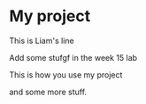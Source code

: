 My project
==========
This is Liam's line

Add some stufgf in the week 15 lab

This is how you use my project

and some more stuff.
